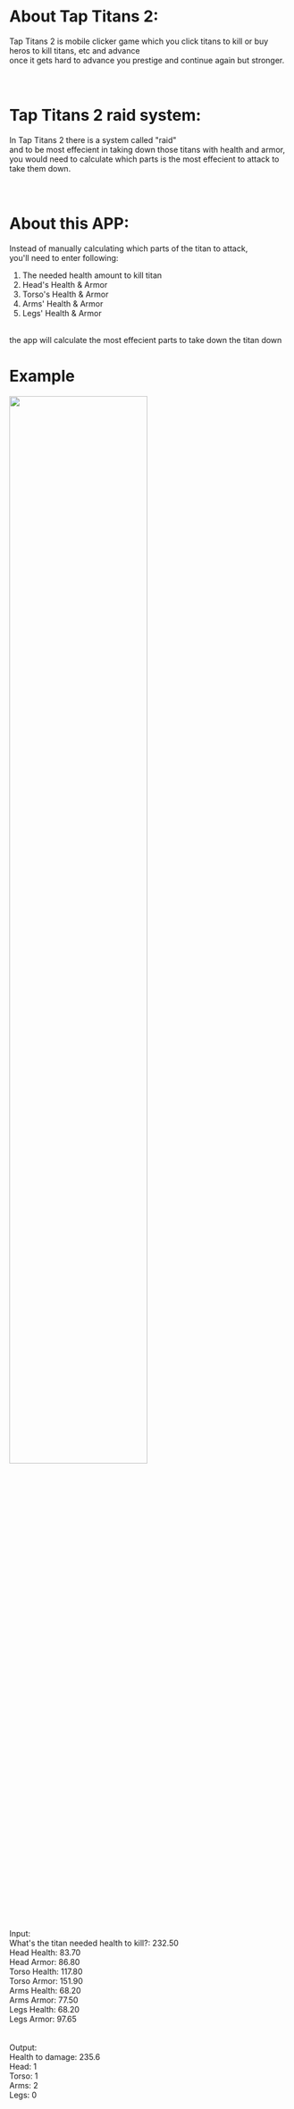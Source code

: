# About Tap Titans 2:
Tap Titans 2 is mobile clicker game which you click titans to kill or buy heros to kill titans, etc and advance <br>
once it gets hard to advance you prestige and continue again but stronger. <br>
 <br>
 <br>
# Tap Titans 2 raid system:
In Tap Titans 2 there is a system called "raid" <br>
and to be most effecient in taking down those titans with health and armor, <br>
you would need to calculate which parts is the most effecient to attack to take them down. <br>
 <br>
 <br>
# About this APP:
Instead of manually calculating which parts of the titan to attack, <br>
you'll need to enter following: <br>
1) The needed health amount to kill titan
2) Head's Health & Armor
3) Torso's Health & Armor
4) Arms' Health & Armor
5) Legs' Health & Armor
 <br>
the app will calculate the most effecient parts to take down the titan down


# Example

<img src="https://user-images.githubusercontent.com/100541102/168424756-a5645d4a-f967-40f9-82f8-139aaf441572.png" width="70%px"> <br>


Input: <br>
What's the titan needed health to kill?: 232.50 <br>
Head Health: 83.70 <br>
Head Armor: 86.80 <br>
Torso Health: 117.80 <br>
Torso Armor: 151.90 <br>
Arms Health: 68.20 <br>
Arms Armor: 77.50 <br>
Legs Health: 68.20 <br>
Legs Armor: 97.65 <br>
 <br>
 <br>
Output: <br>
Health to damage: 235.6 <br>
Head: 1 <br>
Torso: 1 <br>
Arms: 2 <br>
Legs: 0 <br>
